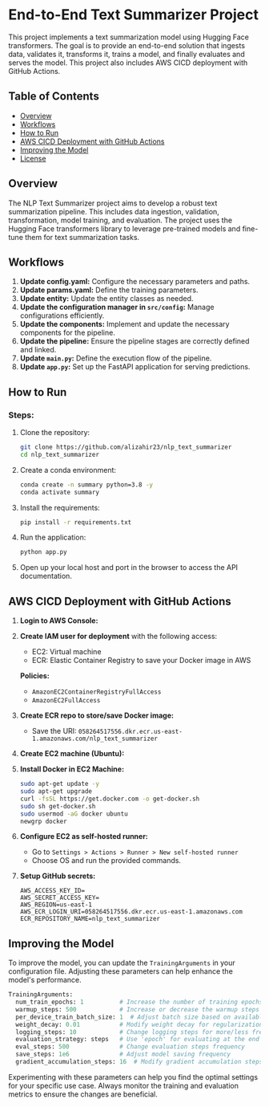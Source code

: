 # End-to-End Text Summarizer Project

This project implements a text summarization model using Hugging Face transformers. The goal is to provide an end-to-end solution that ingests data, validates it, transforms it, trains a model, and finally evaluates and serves the model. This project also includes AWS CICD deployment with GitHub Actions.

## Table of Contents

- [Overview](#overview)
- [Workflows](#workflows)
- [How to Run](#how-to-run)
- [AWS CICD Deployment with GitHub Actions](#aws-cicd-deployment-with-github-actions)
- [Improving the Model](#improving-the-model)
- [License](#license)

## Overview

The NLP Text Summarizer project aims to develop a robust text summarization pipeline. This includes data ingestion, validation, transformation, model training, and evaluation. The project uses the Hugging Face transformers library to leverage pre-trained models and fine-tune them for text summarization tasks.

## Workflows

1. **Update config.yaml:** Configure the necessary parameters and paths.
2. **Update params.yaml:** Define the training parameters.
3. **Update entity:** Update the entity classes as needed.
4. **Update the configuration manager in `src/config`:** Manage configurations efficiently.
5. **Update the components:** Implement and update the necessary components for the pipeline.
6. **Update the pipeline:** Ensure the pipeline stages are correctly defined and linked.
7. **Update `main.py`:** Define the execution flow of the pipeline.
8. **Update `app.py`:** Set up the FastAPI application for serving predictions.

## How to Run

### Steps:

1. Clone the repository:

   ```bash
   git clone https://github.com/alizahir23/nlp_text_summarizer
   cd nlp_text_summarizer
   ```

2. Create a conda environment:

   ```bash
   conda create -n summary python=3.8 -y
   conda activate summary
   ```

3. Install the requirements:

   ```bash
   pip install -r requirements.txt
   ```

4. Run the application:

   ```bash
   python app.py
   ```

5. Open up your local host and port in the browser to access the API documentation.

## AWS CICD Deployment with GitHub Actions

1. **Login to AWS Console:**

2. **Create IAM user for deployment** with the following access:

   - EC2: Virtual machine
   - ECR: Elastic Container Registry to save your Docker image in AWS

   **Policies:**

   - `AmazonEC2ContainerRegistryFullAccess`
   - `AmazonEC2FullAccess`

3. **Create ECR repo to store/save Docker image:**

   - Save the URI: `058264517556.dkr.ecr.us-east-1.amazonaws.com/nlp_text_summarizer`

4. **Create EC2 machine (Ubuntu):**

5. **Install Docker in EC2 Machine:**

   ```bash
   sudo apt-get update -y
   sudo apt-get upgrade
   curl -fsSL https://get.docker.com -o get-docker.sh
   sudo sh get-docker.sh
   sudo usermod -aG docker ubuntu
   newgrp docker
   ```

6. **Configure EC2 as self-hosted runner:**

   - Go to `Settings > Actions > Runner > New self-hosted runner`
   - Choose OS and run the provided commands.

7. **Setup GitHub secrets:**
   ```plaintext
   AWS_ACCESS_KEY_ID=
   AWS_SECRET_ACCESS_KEY=
   AWS_REGION=us-east-1
   AWS_ECR_LOGIN_URI=058264517556.dkr.ecr.us-east-1.amazonaws.com
   ECR_REPOSITORY_NAME=nlp_text_summarizer
   ```

## Improving the Model

To improve the model, you can update the `TrainingArguments` in your configuration file. Adjusting these parameters can help enhance the model's performance.

```python
TrainingArguments:
  num_train_epochs: 1          # Increase the number of training epochs
  warmup_steps: 500            # Increase or decrease the warmup steps
  per_device_train_batch_size: 1  # Adjust batch size based on available resources
  weight_decay: 0.01           # Modify weight decay for regularization
  logging_steps: 10            # Change logging steps for more/less frequent logs
  evaluation_strategy: steps   # Use 'epoch' for evaluating at the end of each epoch
  eval_steps: 500              # Change evaluation steps frequency
  save_steps: 1e6              # Adjust model saving frequency
  gradient_accumulation_steps: 16  # Modify gradient accumulation steps
```

Experimenting with these parameters can help you find the optimal settings for your specific use case. Always monitor the training and evaluation metrics to ensure the changes are beneficial.
